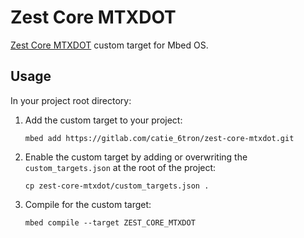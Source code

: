 # Zest Core MTXDOT
[Zest Core MTXDOT](https://gitlab.com/catie_6tron/zest-core-mtxdot-hardware)
custom target for Mbed OS.

## Usage
In your project root directory:

1.  Add the custom target to your project:

    ```shell
    mbed add https://gitlab.com/catie_6tron/zest-core-mtxdot.git
    ```

2. Enable the custom target by adding or overwriting the `custom_targets.json` at the
   root of the project:

    ```shell
    cp zest-core-mtxdot/custom_targets.json .
    ```

3. Compile for the custom target:

   ```shell
   mbed compile --target ZEST_CORE_MTXDOT
   ```
